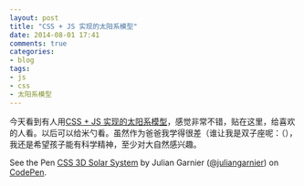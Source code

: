 ```yaml
---
layout: post
title: "CSS + JS 实现的太阳系模型"
date: 2014-08-01 17:41
comments: true
categories: 
- blog
tags:
- js
- css
- 太阳系模型
---
```


今天看到有人用[CSS + JS 实现的太阳系模型](http://codepen.io/juliangarnier/pen/idhuG)，感觉非常不错，贴在这里，给喜欢的人看。以后可以给米勺看。虽然作为爸爸我学得很差（谁让我是双子座呢：（），我还是希望孩子能有科学精神，至少对大自然感兴趣。

<p data-height="400" data-theme-id="0" data-slug-hash="idhuG" data-default-tab="result" class='codepen'>See the Pen <a href='http://codepen.io/juliangarnier/pen/idhuG/'>CSS 3D Solar System</a> by Julian Garnier (<a href='http://codepen.io/juliangarnier'>@juliangarnier</a>) on <a href='http://codepen.io'>CodePen</a>.</p>
<script async src="//codepen.io/assets/embed/ei.js"></script>
